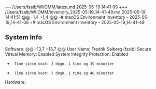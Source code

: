 --- /Users/fsalb/WIIOMM/latest.md	2025-05-19 14:41:09
+++ /Users/fsalb/WIIOMM/inventory_2025-05-19_14-41-49.md	2025-05-19 14:41:51
@@ -1,4 +1,4 @@
-# macOS Environment Inventory - 2025-05-19_14-41-08
+# macOS Environment Inventory - 2025-05-19_14-41-49
 
 ## System Info
 Software:
@@ -13,7 +13,7 @@
       User Name: Fredrik Salberg (fsalb)
       Secure Virtual Memory: Enabled
       System Integrity Protection: Enabled
-      Time since boot: 3 døgn, 1 time og 39 minutter
+      Time since boot: 3 døgn, 1 time og 40 minutter
 
 Hardware:
 
